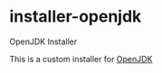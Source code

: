 # installer-openjdk
OpenJDK Installer

This is a custom installer for [OpenJDK](https://openjdk.java.net/)

